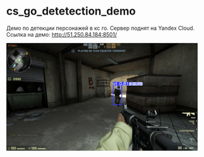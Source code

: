 # cs_go_detetection_demo

Демо по детекции персонажей в кс го. Сервер поднят на Yandex Cloud. Ссылка на демо: http://51.250.84.184:8501/


![Screenshot](examples/demo.jpg)
